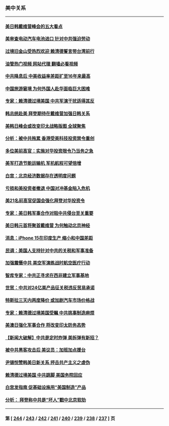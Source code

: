 ### 美中关系
---
#### [美日韩戴维营峰会的五大看点](../../pages/nf1412576/n14056314.md?08190045) 
#### [美审查电动汽车电池进口 针对中共强迫劳动](../../pages/nf1412576/n14055986.md?08190045) 
#### [过境旧金山受热烈欢迎 赖清德誓言带台湾前行](../../pages/nf1412576/n14055988.md?08190045) 
#### [油管热门视频 网站代理 翻墙必看视频](http://138.2.39.72:81/youtube.html?epic-marker?08190045)
#### [中共降息后 中美收益率差距扩至16年来最高](../../pages/nf1412576/n14056080.md?08190045) 
#### [中国旅游窘境 为何外国人赴华面临巨大困难](../../pages/nf1412576/n14056014.md?08190045) 
#### [专家：赖清德过境美国 中共军演干扰适得其反](../../pages/nf1412576/n14055690.md?08190045) 
#### [韩总统赴美 拜登期待在戴维营加强日韩关系](../../pages/nf1412576/n14055858.md?08190045) 
#### [美韩日峰会或改变印太战略版图 全球聚焦](../../pages/nf1412576/n14055908.md?08190045) 
#### [分析：被中共拖累 香港受美科技投资禁令重创](../../pages/nf1412576/n14055699.md?08190045) 
#### [多位美前高官：实施对华投资限令乃当务之急](../../pages/nf1412576/n14055844.md?08190045) 
#### [美军打造节能运输机 军机航程可望倍增](../../pages/nf1412576/n14055730.md?08190045) 
#### [白宫：北京经济数据存在透明度问题](../../pages/nf1412576/n14055663.md?08190045) 
#### [亏损和美投资者撤退 中国对冲基金陷入危机](../../pages/nf1412576/n14054738.md?08190045) 
#### [美21名前高官促国会强化拜登对华投资令](../../pages/nf1412576/n14055341.md?08190045) 
#### [专家：美日韩军事合作对阻中共侵台至关重要](../../pages/nf1412576/n14055430.md?08190045) 
#### [美日韩元首将聚首戴维营 为何触动北京神经](../../pages/nf1412576/n14055367.md?08190045) 
#### [消息：iPhone 15在印度生产 缩小和中国差距](../../pages/nf1412576/n14055298.md?08190045) 
#### [民调：美国人支持针对中共的关税和军事准备](../../pages/nf1412576/n14055273.md?08190045) 
#### [加强震慑中共 美空军演练战时航空医疗行动](../../pages/nf1412576/n14055319.md?08190045) 
#### [智库专家：中共正寻求在西非建立军事基地](../../pages/nf1412576/n14055263.md?08190045) 
#### [世贸：中共对24亿美产品征关税违反贸易承诺](../../pages/nf1412576/n14055275.md?08190045) 
#### [特斯拉三天内两度降价 或加剧汽车市场价格战](../../pages/nf1412576/n14055093.md?08190045) 
#### [专家：赖清德过境美国受瞩 中共挑事制造麻烦](../../pages/nf1412576/n14054507.md?08190045) 
#### [美澳日强化军事合作 将改变印太防务态势](../../pages/nf1412576/n14054906.md?08190045) 
#### [【新闻大破解】中共是定时炸弹 美拆弹有新招？](../../pages/nf1412576/n14054528.md?08190045) 
#### [被中共黑客攻击后 美议员：加班加点援台](../../pages/nf1412576/n14054542.md?08190045) 
#### [尹锡悦赞韩美日新关系 抨击共产主义之虚伪](../../pages/nf1412576/n14054236.md?08190045) 
#### [赖清德过境美国 中共跳脚 美国务院回应](../../pages/nf1412576/n14054021.md?08190045) 
#### [白宫发指南 促基础设施用“美国制造”产品](../../pages/nf1412576/n14053837.md?08190045) 
#### [分析： 拜登称中共是“坏人”戳中北京软肋](../../pages/nf1412576/n14053292.md?08190045) 

---
#### 第 [ [244](./244.md?08190045) / [243](./243.md?08190045) / [242](./242.md?08190045) / [241](./241.md?08190045) / [240](./240.md?08190045) / [239](./239.md?08190045) / [238](./238.md?08190045) / [237](./237.md?08190045) ] 页
